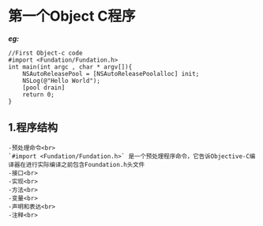 # 第一个Object C程序  
***eg:***<br>

	
	//First Object-c code
	#import <Fundation/Fundation.h>
	int main(int argc , char * argv[]){
		NSAutoReleasePool = [NSAutoReleasePoolalloc] init;
		NSLog(@"Hello World");
		[pool drain]
		return 0;
	}
		
## 1.程序结构<br>
	-预处理命令<br>
	`#import <Fundation/Fundation.h>` 是一个预处理程序命令，它告诉Objective-C编译器在进行实际编译之前包含Foundation.h头文件
	-接口<br>
	-实现<br>
	-方法<br>
	-变量<br>
	-声明和表达<br>
	-注释<br>
